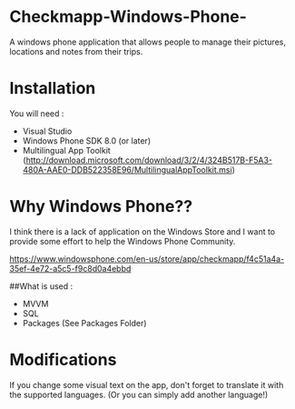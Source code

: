 # Checkmapp-Windows-Phone-
A windows phone application that allows people to manage their pictures, locations and notes from their trips.

# Installation
You will need :
* Visual Studio
* Windows Phone SDK 8.0 (or later)
* Multilingual App Toolkit (http://download.microsoft.com/download/3/2/4/324B517B-F5A3-480A-AAE0-DDB522358E96/MultilingualAppToolkit.msi)

# Why Windows Phone??
I think there is a lack of application on the Windows Store and I want to provide some effort to help the Windows Phone Community.

https://www.windowsphone.com/en-us/store/app/checkmapp/f4c51a4a-35ef-4e72-a5c5-f9c8d0a4ebbd

##What is used : 
* MVVM
* SQL
* Packages (See Packages Folder)

# Modifications
If you change some visual text on the app, don't forget to translate it with the supported languages. (Or you can simply add another language!)
